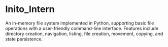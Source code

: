 # Inito_Intern
An in-memory file system implemented in Python, supporting basic file operations with a user-friendly command-line interface. Features include directory creation, navigation, listing, file creation, movement, copying, and state persistence.
